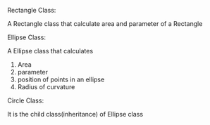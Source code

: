 Rectangle Class:

A Rectangle class that calculate area and parameter of a Rectangle

Ellipse Class:

A Ellipse class that calculates
1. Area
2. parameter
3. position of points in an ellipse
4. Radius of curvature

Circle Class:

It is the child class(inheritance) of Ellipse class
